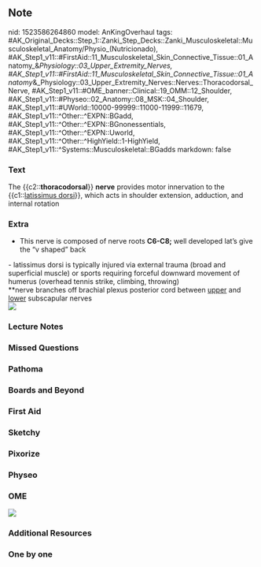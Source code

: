 ## Note
nid: 1523586264860
model: AnKingOverhaul
tags: #AK_Original_Decks::Step_1::Zanki_Step_Decks::Zanki_Musculoskeletal::Musculoskeletal_Anatomy/Physio_(Nutricionado), #AK_Step1_v11::#FirstAid::11_Musculoskeletal_Skin_Connective_Tissue::01_Anatomy_&_Physiology::03_Upper_Extremity_Nerves, #AK_Step1_v11::#FirstAid::11_Musculoskeletal_Skin_Connective_Tissue::01_Anatomy_&_Physiology::03_Upper_Extremity_Nerves::Nerves::Thoracodorsal_Nerve, #AK_Step1_v11::#OME_banner::Clinical::19_OMM::12_Shoulder, #AK_Step1_v11::#Physeo::02_Anatomy::08_MSK::04_Shoulder, #AK_Step1_v11::#UWorld::10000-99999::11000-11999::11679, #AK_Step1_v11::^Other::^EXPN::BGadd, #AK_Step1_v11::^Other::^EXPN::BGnonessentials, #AK_Step1_v11::^Other::^EXPN::Uworld, #AK_Step1_v11::^Other::^HighYield::1-HighYield, #AK_Step1_v11::^Systems::Musculoskeletal::BGadds
markdown: false

### Text
The {{c2::<b>thoracodorsal</b>}} <b>nerve</b> provides motor
innervation to the {{c1::<u>latissimus dorsi</u>}}, which acts in
shoulder extension, adduction, and internal rotation

### Extra
- This nerve is composed of nerve roots <b>C6-C8;</b> well
developed lat’s give the “v shaped” back
<div>
  - latissimus dorsi is typically injured via external trauma
  (broad and superficial muscle) or sports requiring forceful
  downward movement of humerus (overhead tennis strike, climbing,
  throwing)
</div>
<div>
  **nerve branches off brachial plexus posterior cord between
  <u>upper</u> and <u>lower</u> subscapular nerves
</div>
<div><img src="paste-465046173908993.jpg"></div>

### Lecture Notes


### Missed Questions


### Pathoma


### Boards and Beyond


### First Aid


### Sketchy


### Pixorize


### Physeo


### OME
<div class="ome-widget">
  <a href=
  "https://onlinemeded.org/spa/omm/shoulder/acquire?ref=anki"><img src="_OME_AnkiFlashcards_Lesson_1.png"></a>
</div>

### Additional Resources


### One by one

